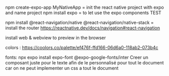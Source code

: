 npm create-expo-app MyNativeApp = init the react native project with expo and name project
npm install expo = to let use the expo components TEST

npm install @react-navigation/native @react-navigation/native-stack = install the router
https://reactnative.dev/docs/navigation#react-navigation

install web & webview to preview in the browser

colors :
https://coolors.co/palette/ef476f-ffd166-06d6a0-118ab2-073b4c

fonts:
npx expo install expo-font @expo-google-fonts/inter
Creer un composant juste pour le texte afin de le personnalisé pour tout le document
car on ne peut implementer un css a tout le document
